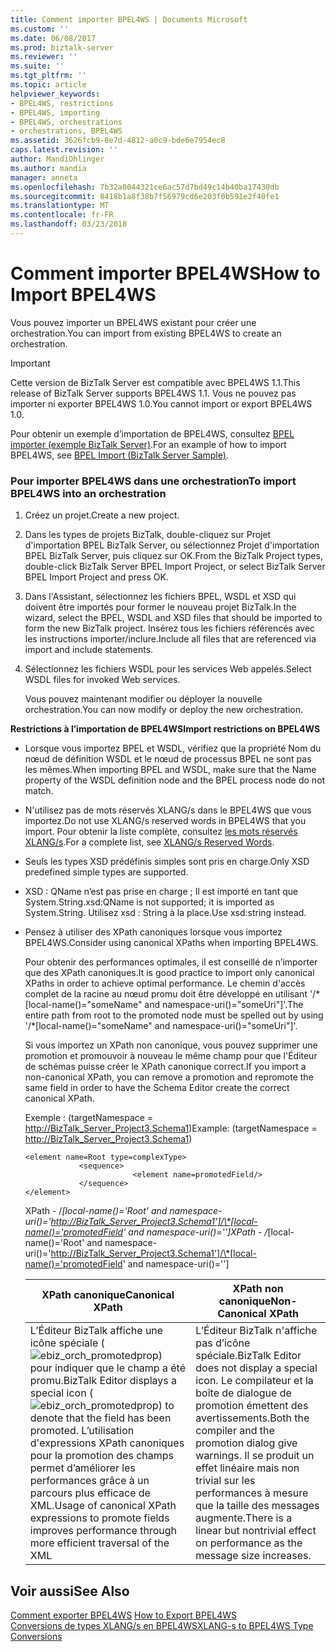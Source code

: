 ```yaml
---
title: Comment importer BPEL4WS | Documents Microsoft
ms.custom: ''
ms.date: 06/08/2017
ms.prod: biztalk-server
ms.reviewer: ''
ms.suite: ''
ms.tgt_pltfrm: ''
ms.topic: article
helpviewer_keywords:
- BPEL4WS, restrictions
- BPEL4WS, importing
- BPEL4WS, orchestrations
- orchestrations, BPEL4WS
ms.assetid: 3626fcb9-8e7d-4812-a0c9-bde6e7954ec8
caps.latest.revision: ''
author: MandiOhlinger
ms.author: mandia
manager: anneta
ms.openlocfilehash: 7b32a0044321ce6ac57d7bd49c14b40ba17430db
ms.sourcegitcommit: 8418b1a8f38b7f56979cd6e203f0b591e2f40fe1
ms.translationtype: MT
ms.contentlocale: fr-FR
ms.lasthandoff: 03/23/2018
---
```

# <a name="how-to-import-bpel4ws"></a><span data-ttu-id="19ea8-102">Comment importer BPEL4WS</span><span class="sxs-lookup"><span data-stu-id="19ea8-102">How to Import BPEL4WS</span></span>
<span data-ttu-id="19ea8-103">Vous pouvez importer un BPEL4WS existant pour créer une orchestration.</span><span class="sxs-lookup"><span data-stu-id="19ea8-103">You can import from existing BPEL4WS to create an orchestration.</span></span>  
  
> [!IMPORTANT]
>  <span data-ttu-id="19ea8-104">Cette version de BizTalk Server est compatible avec BPEL4WS 1.1.</span><span class="sxs-lookup"><span data-stu-id="19ea8-104">This release of BizTalk Server supports BPEL4WS 1.1.</span></span> <span data-ttu-id="19ea8-105">Vous ne pouvez pas importer ni exporter BPEL4WS 1.0.</span><span class="sxs-lookup"><span data-stu-id="19ea8-105">You cannot import or export BPEL4WS 1.0.</span></span>  
  
 <span data-ttu-id="19ea8-106">Pour obtenir un exemple d’importation de BPEL4WS, consultez [BPEL importer (exemple BizTalk Server)](../core/bpel-import-biztalk-server-sample.md).</span><span class="sxs-lookup"><span data-stu-id="19ea8-106">For an example of how to import BPEL4WS, see [BPEL Import (BizTalk Server Sample)](../core/bpel-import-biztalk-server-sample.md).</span></span>  
  
### <a name="to-import-bpel4ws-into-an-orchestration"></a><span data-ttu-id="19ea8-107">Pour importer BPEL4WS dans une orchestration</span><span class="sxs-lookup"><span data-stu-id="19ea8-107">To import BPEL4WS into an orchestration</span></span>  
  
1.  <span data-ttu-id="19ea8-108">Créez un projet.</span><span class="sxs-lookup"><span data-stu-id="19ea8-108">Create a new project.</span></span>  
  
2.  <span data-ttu-id="19ea8-109">Dans les types de projets BizTalk, double-cliquez sur Projet d'importation BPEL BizTalk Server, ou sélectionnez Projet d'importation BPEL BizTalk Server, puis cliquez sur OK.</span><span class="sxs-lookup"><span data-stu-id="19ea8-109">From the BizTalk Project types, double-click BizTalk Server BPEL Import Project, or select BizTalk Server BPEL Import Project and press OK.</span></span>  
  
3.  <span data-ttu-id="19ea8-110">Dans l'Assistant, sélectionnez les fichiers BPEL, WSDL et XSD qui doivent être importés pour former le nouveau projet BizTalk.</span><span class="sxs-lookup"><span data-stu-id="19ea8-110">In the wizard, select the BPEL, WSDL and XSD files that should be imported to form the new BizTalk project.</span></span> <span data-ttu-id="19ea8-111">Insérez tous les fichiers référencés avec les instructions importer/inclure.</span><span class="sxs-lookup"><span data-stu-id="19ea8-111">Include all files that are referenced via import and include statements.</span></span>  
  
4.  <span data-ttu-id="19ea8-112">Sélectionnez les fichiers WSDL pour les services Web appelés.</span><span class="sxs-lookup"><span data-stu-id="19ea8-112">Select WSDL files for invoked Web services.</span></span>  
  
     <span data-ttu-id="19ea8-113">Vous pouvez maintenant modifier ou déployer la nouvelle orchestration.</span><span class="sxs-lookup"><span data-stu-id="19ea8-113">You can now modify or deploy the new orchestration.</span></span>  
  
 <span data-ttu-id="19ea8-114">**Restrictions à l’importation de BPEL4WS**</span><span class="sxs-lookup"><span data-stu-id="19ea8-114">**Import restrictions on BPEL4WS**</span></span>  
  
-   <span data-ttu-id="19ea8-115">Lorsque vous importez BPEL et WSDL, vérifiez que la propriété Nom du nœud de définition WSDL et le nœud de processus BPEL ne sont pas les mêmes.</span><span class="sxs-lookup"><span data-stu-id="19ea8-115">When importing BPEL and WSDL, make sure that the Name property of the WSDL definition node and the BPEL process node do not match.</span></span>  
  
-   <span data-ttu-id="19ea8-116">N'utilisez pas de mots réservés XLANG/s dans le BPEL4WS que vous importez.</span><span class="sxs-lookup"><span data-stu-id="19ea8-116">Do not use XLANG/s reserved words in BPEL4WS that you import.</span></span> <span data-ttu-id="19ea8-117">Pour obtenir la liste complète, consultez [les mots réservés XLANG/s](../core/xlang-s-reserved-words.md).</span><span class="sxs-lookup"><span data-stu-id="19ea8-117">For a complete list, see [XLANG/s Reserved Words](../core/xlang-s-reserved-words.md).</span></span>  
  
-   <span data-ttu-id="19ea8-118">Seuls les types XSD prédéfinis simples sont pris en charge.</span><span class="sxs-lookup"><span data-stu-id="19ea8-118">Only XSD predefined simple types are supported.</span></span>  
  
-   <span data-ttu-id="19ea8-119">XSD : QName n’est pas prise en charge ; Il est importé en tant que System.String.</span><span class="sxs-lookup"><span data-stu-id="19ea8-119">xsd:QName is not supported; it is imported as System.String.</span></span> <span data-ttu-id="19ea8-120">Utilisez xsd : String à la place.</span><span class="sxs-lookup"><span data-stu-id="19ea8-120">Use xsd:string instead.</span></span>  
  
-   <span data-ttu-id="19ea8-121">Pensez à utiliser des XPath canoniques lorsque vous importez BPEL4WS.</span><span class="sxs-lookup"><span data-stu-id="19ea8-121">Consider using canonical XPaths when importing BPEL4WS.</span></span>  
  
     <span data-ttu-id="19ea8-122">Pour obtenir des performances optimales, il est conseillé de n’importer que des XPath canoniques.</span><span class="sxs-lookup"><span data-stu-id="19ea8-122">It is good practice to import only canonical XPaths in order to achieve optimal performance.</span></span> <span data-ttu-id="19ea8-123">Le chemin d'accès complet de la racine au nœud promu doit être développé en utilisant '/\* [local-name()="someName" and namespace-uri()="someUri"]'.</span><span class="sxs-lookup"><span data-stu-id="19ea8-123">The entire path from root to the promoted node must be spelled out by using '/\*[local-name()="someName" and namespace-uri()="someUri"]'.</span></span>  
  
     <span data-ttu-id="19ea8-124">Si vous importez un XPath non canonique, vous pouvez supprimer une promotion et promouvoir à nouveau le même champ pour que l'Éditeur de schémas puisse créer le XPath canonique correct.</span><span class="sxs-lookup"><span data-stu-id="19ea8-124">If you import a non-canonical XPath, you can remove a promotion and repromote the same field in order to have the Schema Editor create the correct canonical XPath.</span></span>  
  
     <span data-ttu-id="19ea8-125">Exemple : (targetNamespace = http://BizTalk_Server_Project3.Schema1)</span><span class="sxs-lookup"><span data-stu-id="19ea8-125">Example: (targetNamespace = http://BizTalk_Server_Project3.Schema1)</span></span>  
  
    ```  
    <element name=Root type=complexType>  
                <sequence>  
                            <element name=promotedField/>  
                </sequence>  
    </element>  
    ```  
  
     <span data-ttu-id="19ea8-126">XPath - /*[local-name()='Root' and namespace-uri()='http://BizTalk_Server_Project3.Schema1']/\*[local-name()='promotedField' and namespace-uri()='']</span><span class="sxs-lookup"><span data-stu-id="19ea8-126">XPath - /*[local-name()='Root' and namespace-uri()='http://BizTalk_Server_Project3.Schema1']/\*[local-name()='promotedField' and namespace-uri()='']</span></span>  
  
    |<span data-ttu-id="19ea8-127">XPath canonique</span><span class="sxs-lookup"><span data-stu-id="19ea8-127">Canonical XPath</span></span>|<span data-ttu-id="19ea8-128">XPath non canonique</span><span class="sxs-lookup"><span data-stu-id="19ea8-128">Non-Canonical XPath</span></span>|  
    |---------------------|--------------------------|  
    |<span data-ttu-id="19ea8-129">L’Éditeur BizTalk affiche une icône spéciale (![](../core/media/ebiz-orch-promotedprop.gif "ebiz_orch_promotedprop")) pour indiquer que le champ a été promu.</span><span class="sxs-lookup"><span data-stu-id="19ea8-129">BizTalk Editor displays a special icon (![](../core/media/ebiz-orch-promotedprop.gif "ebiz_orch_promotedprop")) to denote that the field has been promoted.</span></span> <span data-ttu-id="19ea8-130">L’utilisation d'expressions XPath canoniques pour la promotion des champs permet d’améliorer les performances grâce à un parcours plus efficace de XML.</span><span class="sxs-lookup"><span data-stu-id="19ea8-130">Usage of canonical XPath expressions to promote fields improves performance through more efficient traversal of the XML</span></span>|<span data-ttu-id="19ea8-131">L’Éditeur BizTalk n'affiche pas d’icône spéciale.</span><span class="sxs-lookup"><span data-stu-id="19ea8-131">BizTalk Editor does not display a special icon.</span></span> <span data-ttu-id="19ea8-132">Le compilateur et la boîte de dialogue de promotion émettent des avertissements.</span><span class="sxs-lookup"><span data-stu-id="19ea8-132">Both the compiler and the promotion dialog give warnings.</span></span> <span data-ttu-id="19ea8-133">Il se produit un effet linéaire mais non trivial sur les performances à mesure que la taille des messages augmente.</span><span class="sxs-lookup"><span data-stu-id="19ea8-133">There is a linear but nontrivial effect on performance as the message size increases.</span></span>|  
  
## <a name="see-also"></a><span data-ttu-id="19ea8-134">Voir aussi</span><span class="sxs-lookup"><span data-stu-id="19ea8-134">See Also</span></span>  
 <span data-ttu-id="19ea8-135">[Comment exporter BPEL4WS](../core/how-to-export-bpel4ws.md) </span><span class="sxs-lookup"><span data-stu-id="19ea8-135">[How to Export BPEL4WS](../core/how-to-export-bpel4ws.md) </span></span>  
 [<span data-ttu-id="19ea8-136">Conversions de types XLANG/s en BPEL4WS</span><span class="sxs-lookup"><span data-stu-id="19ea8-136">XLANG-s to BPEL4WS Type Conversions</span></span>](../core/xlang-s-to-bpel4ws-type-conversions.md)